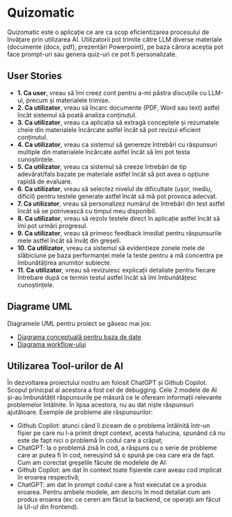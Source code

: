 # Quizomatic

Quizomatic este o aplicație ce are ca scop eficientizarea procesului de învățare prin utilizarea AI. Utilizatorii pot trimite către LLM diverse materiale (documente (docx, pdf), prezentări Powerpoint), pe baza cărora aceștia pot face prompt-uri sau genera quiz-uri ce pot fi personalizate.

## User Stories

- **1. Ca user**, vreau să îmi creez cont pentru a-mi păstra discuțiile cu LLM-ul, precum și materialele trimise.
- **2. Ca utilizator**, vreau să încarc documente (PDF, Word sau text) astfel încât sistemul să poată analiza conținutul.
- **3. Ca utilizator**, vreau ca aplicația să extragă conceptele și rezumatele cheie din materialele încărcate astfel încât să pot revizui eficient conținutul.
- **4. Ca utilizator**, vreau ca sistemul să genereze întrebări cu răspunsuri multiple din materialele încărcate astfel încât să îmi pot testa cunoștințele.
- **5. Ca utilizator**, vreau ca sistemul să creeze întrebări de tip adevărat/fals bazate pe materiale astfel încât să pot avea o opțiune rapidă de evaluare.
- **6. Ca utilizator**, vreau să selectez nivelul de dificultate (ușor, mediu, dificil) pentru testele generate astfel încât să mă pot provoca adecvat.
- **7. Ca utilizator**, vreau să personalizez numărul de întrebări din test astfel încât să se potrivească cu timpul meu disponibil.
- **8. Ca utilizator**, vreau să rezolv testele direct în aplicație astfel încât să îmi pot urmări progresul.
- **9. Ca utilizator**, vreau să primesc feedback imediat pentru răspunsurile mele astfel încât să învăț din greșeli.
- **10. Ca utilizator**, vreau ca sistemul să evidențieze zonele mele de slăbiciune pe baza performanței mele la teste pentru a mă concentra pe îmbunătățirea anumitor subiecte.
- **11. Ca utilizator**, vreau să revizuiesc explicații detaliate pentru fiecare întrebare după ce termin testul astfel încât să îmi îmbunătățesc cunoștințele.

## Diagrame UML

Diagramele UML pentru proiect se găsesc mai jos:
 - [Diagrama conceptuală pentru baza de date](https://www.mermaidchart.com/raw/9f2a1368-f6b4-4884-9e9b-b81d6e7ad943?theme=light&version=v0.1&format=svg)
 - [Diagrama workflow-ului](https://www.mermaidchart.com/raw/c73fab0e-d293-42cc-84c4-8aa928e6eb21?theme=light&version=v0.1&format=svg)

## Utilizarea Tool-urilor de AI
În dezvoltarea proiectului nostru am folosit ChatGPT și Github Copilot. 
Scopul prinicpal al acestora a fost cel de debugging. 
Cele 2 modele de AI și-au îmbunătățit răspunsurile pe măsură ce le ofeream informații relevante problemelor întâlnite. În lipsa acestora, nu au dat niște răspunsuri ajutătoare. 
Exemple de probleme ale răspunsurilor:
 - Github Copilot: atunci când îi ziceam de o problema întălnită într-un fișier pe care nu l-a primit drept context, acesta halucina, spunând că nu este de fapt nici o problemă în codul care a crăpat;
 - ChatGPT: la o problemă zisă în cod, a răspuns cu o serie de probleme care ar putea fi în cod, nereușind să o spună pe cea care era de fapt.
Cum am corectat greșelile făcute de modelele de AI:
 - Github Copilot: am dat în context toate fișierele care aveau cod implicat în eroarea respectivă;
 - ChatGPT: am dat în prompt codul care a fost executat ce a produs eroarea.
 Pentru ambele modele, am descris în mod detaliat cum am produs eroarea (ex: ce cereri am făcut la backend, ce operații am făcut la UI-ul din frontend). 
